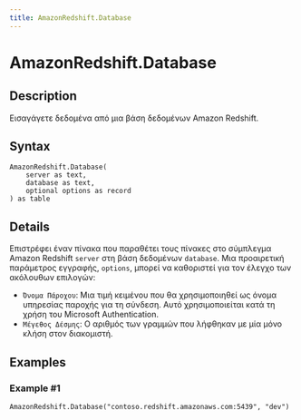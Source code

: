 ```yaml
---
title: AmazonRedshift.Database
---
```


# AmazonRedshift.Database


## Description

Εισαγάγετε δεδομένα από μια βάση δεδομένων Amazon Redshift.


## Syntax

```powerquery
AmazonRedshift.Database(
    server as text,
    database as text,
    optional options as record
) as table
```


## Details

Επιστρέφει έναν πίνακα που παραθέτει τους πίνακες στο σύμπλεγμα Amazon Redshift <code>server</code> στη βάση δεδομένων <code>database</code>.  Μια προαιρετική παράμετρος εγγραφής, <code>options</code>, μπορεί να καθοριστεί για τον έλεγχο των ακόλουθων επιλογών:<ul><li><code>Όνομα Πάροχου</code>: Μια τιμή κειμένου που θα χρησιμοποιηθεί ως όνομα υπηρεσίας παροχής για τη σύνδεση. Αυτό χρησιμοποιείται κατά τη χρήση του Microsoft Authentication.</li><li><code>Μέγεθος Δέσμης</code>: Ο αριθμός των γραμμών που λήφθηκαν με μία μόνο κλήση στον διακομιστή.</li></ul>  


## Examples

### Example #1 

```powerquery
AmazonRedshift.Database("contoso.redshift.amazonaws.com:5439", "dev")
```



